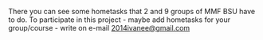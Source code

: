 There you can see some hometasks that 2 and 9 groups of MMF BSU have to do.
To participate in this project - maybe add hometasks for your group/course - write on e-mail 2014ivanee@gmail.com
